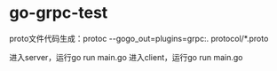 # go-grpc-test
proto文件代码生成：protoc --gogo_out=plugins=grpc:. protocol/*.proto

进入server，运行go run main.go
进入client，运行go run main.go